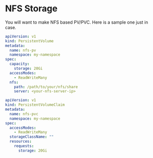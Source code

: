 # NFS Storage

You will want to make NFS based PV/PVC. Here is a sample one just in case.

```yaml
apiVersion: v1
kind: PersistentVolume
metadata:
  name: nfs-pv
  namespace: my-namespace
spec:
  capacity:
    storage: 20Gi
  accessModes:
    - ReadWriteMany
  nfs:
    path: /path/to/your/nfs/share
    server: <your-nfs-server-ip>
```

```yaml
apiVersion: v1
kind: PersistentVolumeClaim
metadata:
  name: nfs-pvc
  namespace: my-namespace
spec:
  accessModes:
    - ReadWriteMany
  storageClassName: ""
  resources:
    requests:
      storage: 20Gi
```
